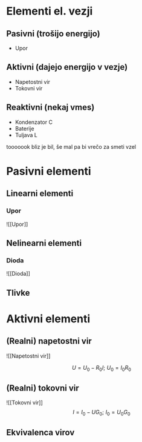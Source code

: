 # Elementi el. vezji
## Pasivni (trošijo energijo)
- Upor
## Aktivni (dajejo energijo v vezje)
- Napetostni vir
- Tokovni vir
## Reaktivni (nekaj vmes)
- Kondenzator C
- Baterije
- Tuljava L



tooooook bliz je bil, še mal pa bi vrečo za smeti vzel

# Pasivni elementi
## Linearni elementi
### Upor
![[Upor]]

## Nelinearni elementi
### Dioda
![[Dioda]]

## Tlivke

# Aktivni elementi
## (Realni) napetostni vir
![[Napetostni vir]]

$$U = U_0 - R_0I; \, \,U_0 = I_0 R_0$$

## (Realni) tokovni vir
![[Tokovni vir]]
$$I = I_0 - U G_0; \, \, I_0 = U_0 G_0$$
## Ekvivalenca virov